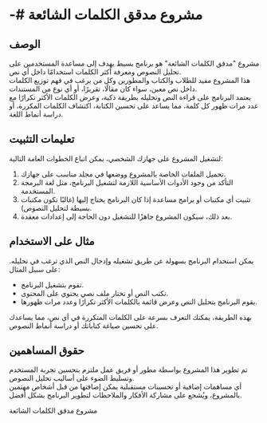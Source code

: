 # -# مشروع مدقق الكلمات الشائعة

## الوصف
مشروع "مدقق الكلمات الشائعة" هو برنامج بسيط يهدف إلى مساعدة المستخدمين على تحليل النصوص ومعرفة أكثر الكلمات استخدامًا داخل أي نص.  
هذا المشروع مفيد للطلاب والكتاب والمطورين وكل من يرغب في فهم توزيع الكلمات داخل نص معين، سواء كان مقالًا، تقريرًا، أو أي نوع من المستندات.  
يعتمد البرنامج على قراءة النص وتحليله بطريقة ذكية، وعرض الكلمات الأكثر تكرارًا مع عدد مرات ظهور كل كلمة، مما يساعد على تحسين الكتابة، اكتشاف الكلمات المكررة، أو دراسة أنماط اللغة.

## تعليمات التثبيت
لتشغيل المشروع على جهازك الشخصي، يمكن اتباع الخطوات العامة التالية:  
1. تحميل الملفات الخاصة بالمشروع ووضعها في مجلد مناسب على جهازك.  
2. التأكد من وجود الأدوات الأساسية اللازمة لتشغيل البرنامج، مثل لغة البرمجة المستخدمة.  
3. تثبيت أي مكتبات أو برامج مساعدة إذا كان البرنامج يحتاج إليها (غالبًا تكون مكتبات بسيطة لتحليل النصوص).  
4. بعد ذلك، سيكون المشروع جاهزًا للتشغيل دون الحاجة إلى إعدادات معقدة.

## مثال على الاستخدام
يمكن استخدام البرنامج بسهولة عن طريق تشغيله وإدخال النص الذي ترغب في تحليله. على سبيل المثال:  
- تقوم بتشغيل البرنامج.  
- تكتب النص أو تختار ملف نصي يحتوي على المحتوى.  
- يقوم البرنامج بتحليل النص وعرض قائمة بالكلمات الأكثر تكرارًا وعدد مرات ظهورها.  

بهذه الطريقة، يمكنك التعرف بسرعة على الكلمات المتكررة في أي نص، مما يساعدك على تحسين صياغة كتاباتك أو دراسة أنماط النصوص.

## حقوق المساهمين
تم تطوير هذا المشروع بواسطة مطور أو فريق عمل ملتزم بتحسين تجربة المستخدم وتسليط الضوء على أساليب تحليل النصوص.  
أي مساهمات إضافية أو تحسينات مستقبلية يمكن إضافتها من قبل أشخاص مهتمين بالمشروع، ويُشجع على مشاركة الأفكار والملاحظات لتطوير البرنامج بشكل أفضل.

مشروع مدقق الكلمات الشائعة
